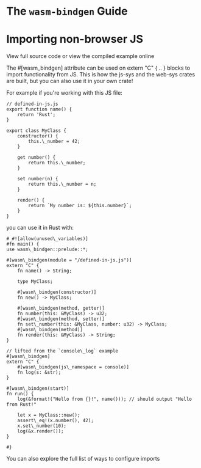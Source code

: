 
# The `wasm-bindgen` Guide

# Importing non-browser JS

View full source code or view the compiled example online

The #[wasm\_bindgen] attribute can be used on extern "C" { .. } blocks to import
functionality from JS. This is how the js-sys and the web-sys crates are
built, but you can also use it in your own crate!

For example if you're working with this JS file:

```
// defined-in-js.js
export function name() {
    return 'Rust';
}

export class MyClass {
    constructor() {
        this.\_number = 42;
    }

    get number() {
        return this.\_number;
    }

    set number(n) {
        return this.\_number = n;
    }

    render() {
        return `My number is: ${this.number}`;
    }
}
```

you can use it in Rust with:

```
# #![allow(unused\_variables)]
#fn main() {
use wasm\_bindgen::prelude::*;

#[wasm\_bindgen(module = "/defined-in-js.js")]
extern "C" {
    fn name() -> String;

    type MyClass;

    #[wasm\_bindgen(constructor)]
    fn new() -> MyClass;

    #[wasm\_bindgen(method, getter)]
    fn number(this: &MyClass) -> u32;
    #[wasm\_bindgen(method, setter)]
    fn set\_number(this: &MyClass, number: u32) -> MyClass;
    #[wasm\_bindgen(method)]
    fn render(this: &MyClass) -> String;
}

// lifted from the `console\_log` example
#[wasm\_bindgen]
extern "C" {
    #[wasm\_bindgen(js\_namespace = console)]
    fn log(s: &str);
}

#[wasm\_bindgen(start)]
fn run() {
    log(&format!("Hello from {}!", name())); // should output "Hello from Rust!"

    let x = MyClass::new();
    assert\_eq!(x.number(), 42);
    x.set\_number(10);
    log(&x.render());
}

#}
```

You can also explore the full list of ways to configure imports
